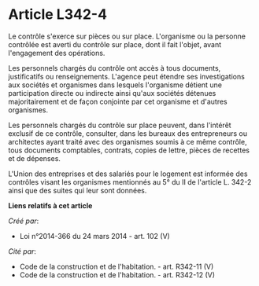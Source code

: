 # Article L342-4

Le contrôle s'exerce sur pièces ou sur place. L'organisme ou la personne contrôlée est averti du contrôle sur place, dont il
fait l'objet, avant l'engagement des opérations. 

Les personnels chargés du contrôle ont accès à tous documents, justificatifs ou renseignements. L'agence peut étendre ses
investigations aux sociétés et organismes dans lesquels l'organisme détient une participation directe ou indirecte ainsi
qu'aux sociétés détenues majoritairement et de façon conjointe par cet organisme et d'autres organismes. 

Les personnels chargés du contrôle sur place peuvent, dans l'intérêt exclusif de ce contrôle, consulter, dans les bureaux des
entrepreneurs ou architectes ayant traité avec des organismes soumis à ce même contrôle, tous documents comptables, contrats,
copies de lettre, pièces de recettes et de dépenses. 

L'Union des entreprises et des salariés pour le logement est informée des contrôles visant les organismes mentionnés au 5° du
II de l'article L. 342-2 ainsi que des suites qui leur sont données.

**Liens relatifs à cet article**

_Créé par_:

  - Loi n°2014-366 du 24 mars 2014 - art. 102 (V)

_Cité par_:

  - Code de la construction et de l'habitation. - art. R342-11 (V)
  - Code de la construction et de l'habitation. - art. R342-12 (V)
